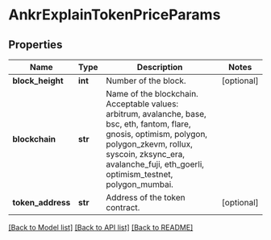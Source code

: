 # AnkrExplainTokenPriceParams

## Properties
Name | Type | Description | Notes
------------ | ------------- | ------------- | -------------
**block_height** | **int** | Number of the block. | [optional] 
**blockchain** | **str** | Name of the blockchain. Acceptable values: arbitrum, avalanche, base, bsc, eth, fantom, flare, gnosis, optimism, polygon, polygon_zkevm, rollux, syscoin, zksync_era, avalanche_fuji, eth_goerli, optimism_testnet, polygon_mumbai. | 
**token_address** | **str** | Address of the token contract. | [optional] 

[[Back to Model list]](../README.md#documentation-for-models) [[Back to API list]](../README.md#documentation-for-api-endpoints) [[Back to README]](../README.md)

